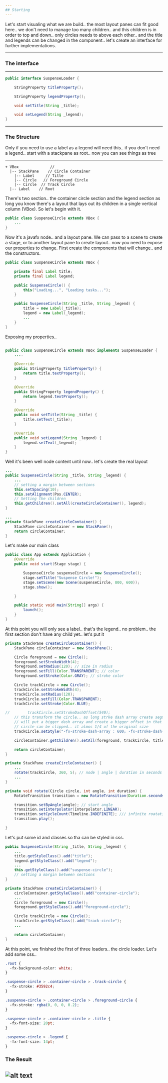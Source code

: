 ```yaml
---
## Starting
---
```


Let's start visualing what we are build.. the most layout panes can fit good here.. we don't need to manage too many children.. and this children is in order to top and down..
only circles needs to above each other.. and the title and legends can be changed in the component.. let's create an interface for further implementations.

---

### The interface

---

```java
public interface SuspenseLoader {

    StringProperty titleProperty();

    StringProperty legendProperty();

    void setTitle(String _title);

    void setLegend(String _legend);
}
```

---

### The Structure

Only if you need to use a label as a legend will need this.. if you don't need a legend.. start with a stackpane as root..
now you can see things as tree

---

```
+ VBox              //
  |-- StackPane    // Circle Container
    |-- Label     // Title
    |-- Circle   // Foreground Circle
    |-- Circle  // Track Circle
  |-- Label    // Root

```

There's two section.. the container circle section and the legend section
as long you know there's a layout that lays out its children in a single vertical column (VBox). So let's begin with it.

```java
public class SuspenseCircle extends VBox {
    ...
}
```

Now it's a javafx node.. and a layout pane. We can pass to a scene to create a stage, or
to another layout pane to create layout.. now you need to expose our properties to change.
First create the components that will change.. and the constructors.

```java
public class SuspenseCircle extends VBox {

    private final Label title;
    private final Label legend;

    public SuspenseCircle() {
        this("Loading...", "Loading tasks...");
    }

    public SuspenseCircle(String _title, String _legend) {
        title = new Label(_title);
        legend = new Label(_legend);
        ...
    }
}
```

Exposing my properties..

```java

public class SuspenseCircle extends VBox implements SuspenseLoader {
    ....

    @Override
    public StringProperty titleProperty() {
        return title.textProperty();
    }

    @Override
    public StringProperty legendProperty() {
        return legend.textProperty();
    }

    @Override
    public void setTitle(String _title) {
        title.setText(_title);
    }

    @Override
    public void setLegend(String _legend) {
        legend.setText(_legend);
    }
}
```

Well it's been well node content until now.. let's create the real layout

```java
...
public SuspenseCircle(String _title, String _legend) {
    ...
    // setting a margin between sections
    this.setSpacing(10);
    this.setAlignment(Pos.CENTER);
    // Setting the children
    this.getChildren().setAll(createCircleContainer(), legend);
}

...
private StackPane createCircleContainer() {
    StackPane circleContainer = new StackPane();
    return circleContainer;
}
```

Let's make our main class

```java
public class App extends Application {
    @Override
    public void start(Stage stage) {

        SuspenseCircle suspenseCircle = new SuspenseCircle();
        stage.setTitle("Suspense Circle!");
        stage.setScene(new Scene(suspenseCircle, 800, 600));
        stage.show();

    }

    public static void main(String[] args) {
        launch();
    }
}
```

At this point you will only see a label.. that's the legend.. no problem.. the first section don't have any child yet.. let's put it

```java
private StackPane createCircleContainer() {
    StackPane circleContainer = new StackPane();

    Circle foreground = new Circle();
    foreground.setStrokeWidth(4);
    foreground.setRadius(120); // size in radius
    foreground.setFill(Color.TRANSPARENT); // color
    foreground.setStroke(Color.GRAY); // stroke color

    Circle trackCircle = new Circle();
    trackCircle.setStrokeWidth(4);
    trackCircle.setRadius(120);
    trackCircle.setFill(Color.TRANSPARENT);
    trackCircle.setStroke(Color.BLUE);

//        trackCircle.setStrokeDashOffset(540);
    // this transform the circle.. as long strke dash array create segments in stroke
    // will put a bigger dash array and create a bigger offset in that way
    // circle can be clipped.. it almos 1/4 of the original size
    trackCircle.setStyle("-fx-stroke-dash-array : 600; -fx-stroke-dash-offset: 600;");

    circleContainer.getChildren().setAll(foreground, trackCircle, title);

    return circleContainer;
}
```

```java
private StackPane createCircleContainer() {
    ...
    rotate(trackCircle, 360, 5); // node | angle | duration in seconds
    ...
}

private void rotate(Circle circle, int angle, int duration) {
    RotateTransition transition = new RotateTransition(Duration.seconds(duration), circle);

    transition.setByAngle(angle); // start angle
    transition.setInterpolator(Interpolator.LINEAR);
    transition.setCycleCount(Timeline.INDEFINITE); /// infinite roatation
    transition.play();

}
```

Let's put some id and classes so tha can be styled in css.

```java
public SuspenseCircle(String _title, String _legend) {
    ...
    title.getStyleClass().add("title");
    legend.getStyleClass().add("legend");
    ...
    this.getStyleClass().add("suspense-circle");
    // setting a margin between sections
}

private StackPane createCircleContainer() {
    circleContainer.getStyleClass().add("container-circle");
    ...
    Circle foreground = new Circle();
    foreground.getStyleClass().add("foreground-circle");

    Circle trackCircle = new Circle();
    trackCircle.getStyleClass().add("track-circle");
    ...

    return circleContainer;
}
```

At this point, we finished the first of three loaders.. the circle loader.
Let's add some css..

```css
.root {
  -fx-background-color: white;
}

.suspense-circle > .container-circle > .track-circle {
  -fx-stroke: #3592c4;
}

.suspense-circle > .container-circle > .foreground-circle {
  -fx-stroke: rgba(0, 0, 0, 0.2);
}

.suspense-circle > .container-circle > .title {
  -fx-font-size: 20pt;
}

.suspense-circle > .legend {
  -fx-font-size: 14pt;
}
```

### The Result

## ![alt text](/assets/img/sc5.png)
